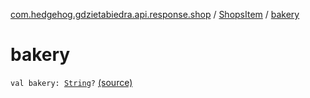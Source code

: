 [com.hedgehog.gdzietabiedra.api.response.shop](../index.md) / [ShopsItem](index.md) / [bakery](./bakery.md)

# bakery

`val bakery: `[`String`](https://kotlinlang.org/api/latest/jvm/stdlib/kotlin/-string/index.html)`?` [(source)](https://github.com/asvid/GdzieTaBiedra/tree/master/app/src/main/java/com/hedgehog/gdzietabiedra/api/response/shop/ShopsItem.kt#L53)